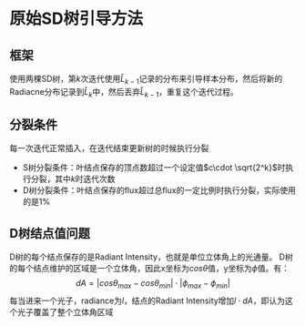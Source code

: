 # 原始SD树引导方法
## 框架
使用两棵SD树，第$k$次迭代使用$\hat{L}_{k-1}$记录的分布来引导样本分布，然后将新的Radiacne分布记录到$\hat{L}_k$中，然后丢弃$\hat{L}_{k-1}$，重复这个迭代过程。
## 分裂条件
每一次迭代正常插入，在迭代结束更新树的时候执行分裂
+ S树分裂条件：叶结点保存的顶点数超过一个设定值$c\cdot \sqrt{2^k}$时执行分裂，其中$k$时迭代次数
+ D树分裂条件：叶结点保存的flux超过总flux的一定比例时执行分裂，实际使用的是$1\%$
## D树结点值问题
D树的每个结点保存的是Radiant Intensity，也就是单位立体角上的光通量。
D树的每个结点维护的区域是一个立体角，因此x坐标为$cos\theta$值，y坐标为$\phi$值。有：
$$
dA=|cos\theta_{max}-cos\theta_{min}|\cdot|\phi_{max}-\phi_{min}|
$$
每当进来一个光子，radiance为$l$，结点的Radiant Intensity增加$l \cdot dA$，即认为这个光子覆盖了整个立体角区域